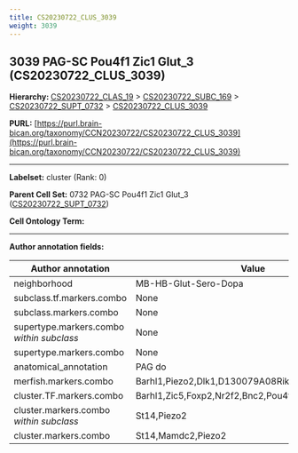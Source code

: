 ```yaml
---
title: CS20230722_CLUS_3039
weight: 3039
---
```

## 3039 PAG-SC Pou4f1 Zic1 Glut_3 (CS20230722_CLUS_3039)
<b>Hierarchy: </b>
[CS20230722_CLAS_19](../CS20230722_CLAS_19) >
[CS20230722_SUBC_169](../CS20230722_SUBC_169) >
[CS20230722_SUPT_0732](../CS20230722_SUPT_0732) >
[CS20230722_CLUS_3039](../CS20230722_CLUS_3039)

**PURL:** [https://purl.brain-bican.org/taxonomy/CCN20230722/CS20230722_CLUS_3039](https://purl.brain-bican.org/taxonomy/CCN20230722/CS20230722_CLUS_3039)

---


**Labelset:** cluster (Rank: 0)

**Parent Cell Set:** 0732 PAG-SC Pou4f1 Zic1 Glut_3 ([CS20230722_SUPT_0732](../CS20230722_SUPT_0732))



**Cell Ontology Term:** 

[MARKER GENES.]: #


---

[TRANSFERRED ANNOTATIONS.]: #


[AUTHOR ANNOTATION FIELDS.]: #


**Author annotation fields:**

| Author annotation | Value |
|-------------------|-------|
|neighborhood|MB-HB-Glut-Sero-Dopa|
|subclass.tf.markers.combo|None|
|subclass.markers.combo|None|
|supertype.markers.combo _within subclass_|None|
|supertype.markers.combo|None|
|anatomical_annotation|PAG do|
|merfish.markers.combo|Barhl1,Piezo2,Dlk1,D130079A08Rik,Adamts19,Cacng3|
|cluster.TF.markers.combo|Barhl1,Zic5,Foxp2,Nr2f2,Bnc2,Pou4f2|
|cluster.markers.combo _within subclass_|St14,Piezo2|
|cluster.markers.combo|St14,Mamdc2,Piezo2|

